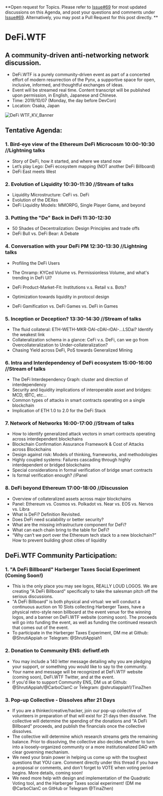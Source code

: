 **Open request for Topics. Please refer to [Issue#69](https://github.com/carboclan/pm/issues/69) for most updated discussions on this Agenda, and post your questions and comments under [Issue#69](https://github.com/carboclan/pm/issues/69). Alternatively, you may post a Pull Request for this post directly. **


# DeFi.WTF

## A community-driven anti-networking network discussion.
  - DeFi.WTF is a purely community-driven event as part of a concerted effort of modern resurrection of the Pynx, a supportive space for open, inclusive, informed, and thoughtful exchanges of ideas.
  - Event will be streamed real time. Content transcript will be published upon permission, in English, Japanese and Chinese.
  - Time: 2019/10/07 (Monday, the day before DevCon)
  - Location: Osaka, Japan

![DeFi WTF_KV_Banner](https://user-images.githubusercontent.com/50804295/65270524-32b0a180-dad0-11e9-9d44-2cfb24e635e5.jpg)

## Tentative Agenda: 
### 1.	Bird-eye view of the Ethereum DeFi Microcosm 10:00-10:30 //Lightning talks
  - Story of DeFi, how it started, and where we stand now
  - Let’s play Lego: DeFi ecosystem mapping (NOT another DeFi Billboard)
  - DeFi East meets West
  
### 2.	Evolution of Liquidity 10:30-11:30 //Stream of talks
  - Liquidity Microstructure: CeFi vs. DeFi
  - Evolution of the DEXes
  - DeFi Liquidity Models: MMORPG, Single Player Game, and beyond

### 3.	Putting the "De" Back in DeFi 11:30-12:30
  - 50 Shades of Decentralization: Design Principles and trade offs
  - DeFi Bull vs. DeFi Bear: A Debate
  
### 4. Conversation with your DeFi PM 12:30-13:30 //Lightning talks
  - Profiling the DeFi Users
  - The Onramp: KYCed Volume vs. Permissionless Volume, and what's trending in DeFi UI?
  - DeFi Product-Market-Fit: Institutions v.s. Retail v.s. Bots?

  - Optimization towards liquidity in protocol design
  - DeFi Gamification vs. DeFi Games vs. DeFi in Games
  
### 5. Inception or Deception? 13:30-14:30 //Stream of talks
  - The fluid collateral: ETH-WETH-MKR-DAI-cDAI-rDAI-…LSDai? Identify the weakest link
  - Collateralization schema in a glance: CeFi v.s. DeFi, can we go from Overcollateralization to Under-collateralization?
  - Chasing Yield across DeFi, PoS towards Generalized Mining

### 6. Intra and Interdependency of DeFi ecosystem 15:00-16:00 //Stream of talks
  - The DeFi Interdependency Graph: cluster and direction of interdependency
  - Security and liquidity implications of interoperable asset and bridges: MCD, tBTC, etc…
  - Common types of attacks in smart contracts operating on a single blockchain
  - Implication of ETH 1.0 to 2.0 for the DeFi Stack
  
### 7. Network of Networks 16:00-17:00 //Stream of talks
  - How to identify generalized attack vectors in smart contracts operating across interdependent blockchains
  - Blockchain Confirmation Assurance Framework & Cost of Attacks across Blockchains
  - Design against risk: Models of thinking, frameworks, and methodologies
  - Highly coupled systems: Failures cascading through highly interdependent or bridged blockchains 
  - Special considerations in formal verification of bridge smart contracts
  - Is formal verification enough? //Panel

### 8. DeFi beyond Ethereum 17:00-18:00 //Discussion
 - Overview of collateralized assets across major blockchains
 - Panel: Ethereum vs. Cosmos vs. Polkadot vs. Near vs. EOS vs. Nervos vs. Libra
 - What is DeFi? Definition Revisited.
 - Does DeFi need scalability or better security?
 - What are the missing infrastructure component for DeFi?
 - What can each chain bring to the table for DeFi?
 - “Why can’t we port over the Ethereum tech stack to a new blockchain?” How to prevent building ghost cities of liquidity

## DeFi.WTF Community Participation: 
 
### 1. "A DeFi Billboard" Harberger Taxes Social Experiment (Coming Soon!)
 - This is the only place you may see logos, REALLY LOUD LOGOS. We are creating "A DeFi Billboard" specifically to take the salesman pitch off the serious discussions. 
 - "A DeFi Billboard" is both physical and virtual: we will conduct a continuous auction on 10 Slots collecting Harberger Taxes, have a physical retro-style neon billboard at the event venue for the winning logos, and a banner on DeFi.WTF website (coming soon). The proceeds will go into funding the event, as well as funding the continued research that comes out of the event.
 - To participate in the Harberger Taxes Experiment, DM me at Github: @ShrutiAppiah or Telegram: @ShrutiAppiah1

### 2. Donation to Community ENS: defiwtf.eth
  - You may include a 140 letter message detailing why you are pledging your support, or something you would like to say to the community.
 - Your name and message will be recognized at DeFi.WTF website (coming soon), DeFi.WTF Twitter, and at the event.
 - If you'd like to support Community ENS, DM us at Github: @ShrutiAppiah/@CarboClanC or Telegram: @shrutiappiah1/TinaZhen

### 3. Pop-up Collective - Dissolves after 21 Days
 - If you are a thinker/creative/hacker, join our pop-up collective of volunteers in preparation of that will exist for 21 days then dissolve. The collective will determine the spending of the donations and "A DeFi Billboard" proceeds, and publish the financials once the collective dissolves.
 - The collective will determine which research streams gets the remaining balance. Prior to dissolving, the collective also decides whether to turn into a loosely-organized community or a more institutionalized DAO with clear governing mechanism.
 - We need your brain power in helping us come up with the toughest questions that YOU care. Comment directly under this thread if you have a proposal or comments, and don't forget to VOTE when voting period begins. More details, coming soon!
  - We need more help with design and implementation of the Quadratic Voting tool, and the Harberger Taxes social experiment! (DM me @CarboClanC on GitHub or Telegram @TinaZhen)
